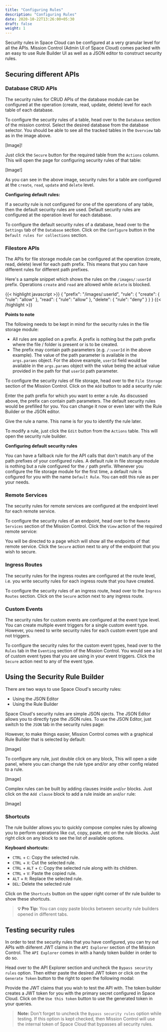 ```yaml
---
title: "Configuring Rules"
description: "Configuring Rules"
date: 2020-10-22T13:26:00+05:30
draft: false
weight: 1
---
```


Security rules in Space Cloud can be configured at a very granular level for all the APIs. Mission Control (Admin UI of Space Cloud) comes packed with an easy to use Rule Builder UI as well as a JSON editor to construct security rules.

## Securing different APIs

### Database CRUD APIs

The security rules for CRUD APIs of the database module can be configured at the operation (create, read, update, delete) level for each table of each database.

To configure the security rules of a table, head over to the `Database` section of the mission control. Select the desired database from the database selector. You should be able to see all the tracked tables in the `Overview` tab as in the image above.

[Image]!

Just click the `Secure` button for the required table from the `Actions` column. This will open the page for configuring security rules of that table:

[Image!]

As you can see in the above image, security rules for a table are configured at the `create`, `read`, `update` and `delete` level.

**Configuring default rules:**

If a security rule is not configured for one of the operations of any table, then the default security rules are used. Default security rules are configured at the operation level for each database.

To configure the default security rules of a database, head over to the `Settings` tab of the `Database` section. Click on the `Configure` button in the `Default rules for collections` section.    
 
### Filestore APIs

The APIs for file storage module can be configured at the operation (create, read, delete) level for each path prefix. This means that you can have different rules for different path prefixes. 

Here's a sample snippet which shows the rules on the `/images/:userId` prefix. Operations `create` and `read` are allowed while `delete` is blocked.

{{< highlight javascript >}}
{
  "prefix": "/images/:userId",
  "rule": {
    "create": {
      "rule": "allow"
    },
    "read": {
      "rule": "allow"
    },
   "delete": {
      "rule": "deny"
    }
  }
}
{{< /highlight >}}

**Points to note**

The following needs to be kept in mind for the security rules in the file storage module:

- All rules are applied on a prefix. A prefix is nothing but the path prefix where the file / folder is present or is to be created.
- The prefix may contain path parameters (e.g. `/:userId` in the above example). The value of the path parameter is available in the `args.params` object. For the above example, `userId` field would be available in the `args.params` object with the value being the actual value provided in the path for that `userId` path parameter.

To configure the security rules of file storage, head over to the `File Storage` section of the Mission Control. Click on the `Add` button to add a security rule:

Enter the path prefix for which you want to enter a rule. As discussed above, the prefix can contain path parameters. The default security rules would be prefilled for you. You can change it now or even later with the Rule Builder or the JSON editor.

Give the rule a name. This name is for you to identify the rule later.

To modify a rule, just click the `Edit` button from the `Actions` table. This will open the security rule builder.

**Configuring default security rules**

You can have a fallback rule for the API calls that don't match any of the path prefixes of your configured rules. A default rule in file storage module is nothing but a rule configured for the `/` path prefix. Whenever you configure the file storage module for the first time, a default rule is cofigured for you with the name `Default Rule`. You can edit this rule as per your needs.

### Remote Services

The security rules for remote services are configured at the endpoint level for each remote service. 

To configure the security rules of an endpoint, head over to the `Remote Services` section of the Mission Control. Click the `View` action of the required remote service:

You will be directed to a page which will show all the endpoints of that remote service. Click the `Secure` action next to any of the endpoint that you wish to secure.

### Ingress Routes

The security rules for the ingress routes are configured at the route level, i.e. you write security rules for each ingress route that you have created. 

To configure the security rules of an ingress route, head over to the `Ingress Routes` section. Click on the `Secure` action next to any ingress route.


### Custom Events

The security rules for custom events are configured at the event type level. You can create multiple event triggers
for a single custom event type. However, you need to write security rules for each custom event type and not triggers.

To configure the security rules for the custom event types, head over to the `Rules` tab in the `Eventing` section of the Mission Control. You would see a list of custom event types that you are using in your event triggers. Click the `Secure` action next to any of the event type.

## Using the Security Rule Builder

There are two ways to use Space Cloud's security rules:

- Using the JSON Editor
- Using the Rule Builder

Space Cloud's security rules are simple JSON ojects. The JSON Editor allows you to directly type the JSON rules. To use the JSON Editor, just switch to the `JSON` tab in the security rules page:

However, to make things easier, Mission Control comes with a graphical Rule Builder that is selected by default:

[Image]

To configure any rule, just double click on any block, This will open a side panel, where you can change the rule type and/or any other config related to a rule.

[Image]

Complex rules can be built by adding clauses inside `and`/`or` blocks. Just click on the `Add clause` block to add a rule inside an `and`/`or` rule:

[Image]

### Shortcuts

The rule builder allows you to quickly compose complex rules by allowing you to perform operations like cut, copy, paste, etc on the rule blocks. Just right click on any block to see the list of available options.

**Keyboard shortcuts:**

- `CTRL` + `C`: Copy the selected rule.
- `CTRL` + `X`: Cut the selected rule.
- `CTRL` + `ALT` + `C`: Copy the selected rule along with its children.
- `CTRL` + `V`: Paste the copied rule.
- `ALT` + `R`: Replace the selected rule.
- `DEL`: Delete the selected rule

Click on the `Shortcuts` button on the upper right corner of thr rule builder to show these shortcuts.


> **💡 Pro Tip:** You can copy paste blocks between security rule builders opened in different tabs.

## Testing security rules

In order to test the security rules that you have configured, you can try out APIs with diiferent JWT claims in the `API Explorer` section of the Mission Control. The `API Explorer` comes in with a handy token builder in order to do so.

Head over to the API Explorer section and uncheck the `Bypass security rules` option. Then either paste the desired JWT token or click on the `Generate Token` button to the right to open the following modal:

Provide the JWT claims that you wish to test the API with. The token builder creates a JWT token for you with the primary secret configured in Space Cloud. Click on the `Use this token` button to use the generated token in your queries.

> **Note:** Don't forget to uncheck the `Bypass security rules` option while testing. If this option is kept checked, then Mission Control will use the internal token of Space Cloud that bypasses all security rules. 